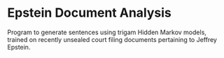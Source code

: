 # Epstein Document Analysis

Program to generate sentences using trigam Hidden Markov models, trained on recently unsealed court filing documents pertaining to Jeffrey Epstein.
